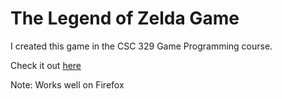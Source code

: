 # The Legend of Zelda Game

I created this game in the CSC 329 Game Programming course.

Check it out [here](http://htmlpreview.github.io/?https://github.com/gururaj-shriram/legend-of-zelda-game/blob/master/index.html)

Note: Works well on Firefox
